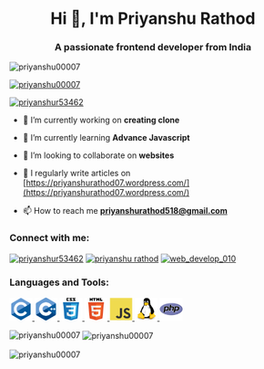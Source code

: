 <h1 align="center">Hi 👋, I'm Priyanshu Rathod</h1>
<h3 align="center">A passionate frontend developer from India</h3>

<p align="left"> <img src="https://komarev.com/ghpvc/?username=priyanshu00007&label=Profile%20views&color=0e75b6&style=flat" alt="priyanshu00007" /> </p>

<p align="left"> <a href="https://github.com/ryo-ma/github-profile-trophy"><img src="https://github-profile-trophy.vercel.app/?username=priyanshu00007" alt="priyanshu00007" /></a> </p>

<p align="left"> <a href="https://twitter.com/priyanshur53462" target="blank"><img src="https://img.shields.io/twitter/follow/priyanshur53462?logo=twitter&style=for-the-badge" alt="priyanshur53462" /></a> </p>

- 🔭 I’m currently working on **creating clone**

- 🌱 I’m currently learning **Advance Javascript**

- 👯 I’m looking to collaborate on **websites**

- 📝 I regularly write articles on [https://priyanshurathod07.wordpress.com/](https://priyanshurathod07.wordpress.com/)

- 📫 How to reach me **priyanshurathod518@gmail.com**

<h3 align="left">Connect with me:</h3>
<p align="left">
<a href="https://twitter.com/priyanshur53462" target="blank"><img align="center" src="https://raw.githubusercontent.com/rahuldkjain/github-profile-readme-generator/master/src/images/icons/Social/twitter.svg" alt="priyanshur53462" height="30" width="40" /></a>
<a href="https://linkedin.com/in/priyanshu rathod" target="blank"><img align="center" src="https://raw.githubusercontent.com/rahuldkjain/github-profile-readme-generator/master/src/images/icons/Social/linked-in-alt.svg" alt="priyanshu rathod" height="30" width="40" /></a>
<a href="https://instagram.com/web_develop_010" target="blank"><img align="center" src="https://raw.githubusercontent.com/rahuldkjain/github-profile-readme-generator/master/src/images/icons/Social/instagram.svg" alt="web_develop_010" height="30" width="40" /></a>
</p>

<h3 align="left">Languages and Tools:</h3>
<p align="left"> <a href="https://www.cprogramming.com/" target="_blank" rel="noreferrer"> <img src="https://raw.githubusercontent.com/devicons/devicon/master/icons/c/c-original.svg" alt="c" width="40" height="40"/> </a> <a href="https://www.w3schools.com/cpp/" target="_blank" rel="noreferrer"> <img src="https://raw.githubusercontent.com/devicons/devicon/master/icons/cplusplus/cplusplus-original.svg" alt="cplusplus" width="40" height="40"/> </a> <a href="https://www.w3schools.com/css/" target="_blank" rel="noreferrer"> <img src="https://raw.githubusercontent.com/devicons/devicon/master/icons/css3/css3-original-wordmark.svg" alt="css3" width="40" height="40"/> </a> <a href="https://www.w3.org/html/" target="_blank" rel="noreferrer"> <img src="https://raw.githubusercontent.com/devicons/devicon/master/icons/html5/html5-original-wordmark.svg" alt="html5" width="40" height="40"/> </a> <a href="https://developer.mozilla.org/en-US/docs/Web/JavaScript" target="_blank" rel="noreferrer"> <img src="https://raw.githubusercontent.com/devicons/devicon/master/icons/javascript/javascript-original.svg" alt="javascript" width="40" height="40"/> </a> <a href="https://www.linux.org/" target="_blank" rel="noreferrer"> <img src="https://raw.githubusercontent.com/devicons/devicon/master/icons/linux/linux-original.svg" alt="linux" width="40" height="40"/> </a> <a href="https://www.php.net" target="_blank" rel="noreferrer"> <img src="https://raw.githubusercontent.com/devicons/devicon/master/icons/php/php-original.svg" alt="php" width="40" height="40"/> </a> </p>

<p><img align="left" src="https://github-readme-stats.vercel.app/api/top-langs?username=priyanshu00007&show_icons=true&locale=en&layout=compact" alt="priyanshu00007" /></p>

<p>&nbsp;<img align="center" src="https://github-readme-stats.vercel.app/api?username=priyanshu00007&show_icons=true&locale=en" alt="priyanshu00007" /></p>

<p><img align="center" src="https://github-readme-streak-stats.herokuapp.com/?user=priyanshu00007&" alt="priyanshu00007" /></p>

